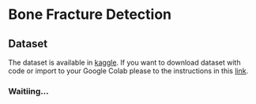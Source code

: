 # Bone Fracture Detection

## Dataset
The dataset is available in [kaggle](https://www.kaggle.com/datasets/pkdarabi/bone-fracture-detection-computer-vision-project). If you want to download dataset with code or import to your Google Colab please to the instructions in this [link](https://www.kaggle.com/discussions/general/74235).

### Waitiing...

